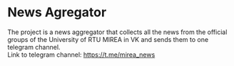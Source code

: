 # News Agregator

The project is a news aggregator that collects all the news from the official groups of the University of RTU MIREA in VK and sends them to one telegram channel.
<br> Link to telegram channel: https://t.me/mirea_news